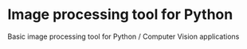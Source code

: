 # Image processing tool for Python
Basic image processing tool for Python / Computer Vision applications
